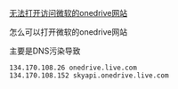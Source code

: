 [无法打开访问微软的onedrive网站](http://jingyan.baidu.com/article/86112f1344085427379787bb.html)

怎么可以打开微软的onedrive网站

主要是DNS污染导致

```
134.170.108.26 onedrive.live.com
134.170.108.152 skyapi.onedrive.live.com
```